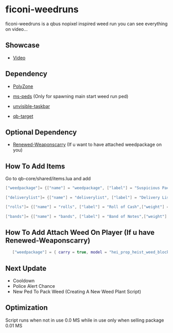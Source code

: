 # ficoni-weedruns

ficoni-weedruns is a qbus nopixel inspired weed run you can see everything on video...

## Showcase

* [Video](https://www.youtube.com/watch?v=uyUGICzViGI)

## Dependency

* [PolyZone](https://github.com/mkafrin/PolyZone)

* [ms-peds](https://github.com/MiddleSkillz/ms-peds) (Only for spawning main start weed run ped)

* [unvisible-taskbar](https://github.com/Ficoni57/unvisible-taskbar) 

* [qb-target](https://github.com/qbcore-framework/qb-target)

## Optional Dependency

* [Renewed-Weaponscarry](https://github.com/Renewed-Scripts/Renewed-Weaponscarry) (If u want to have attached weedpackage on you)

## How To Add Items

Go to qb-core/shared/items.lua and add 

```lua
["weedpackage"]= {["name"] = "weedpackage", ["label"] = "Suspicious Package",["weight"] = 25000, ["type"] = "item", ["image"] = "weedpackage.png", ["unique"] = false, ["useable"] = false, ["shouldClose"] = true, ["combinable"] = nil, ["description"] = "Marked for Police Seizure"},
    
["deliverylist"]= {["name"] = "deliverylist", ["label"] = "Delivery List",["weight"] = 5000, ["type"] = "item", ["image"] = "deliverylist.png", ["unique"] = false, ["useable"] = false, ["shouldClose"] = true, ["combinable"] = nil, ["description"] = "A suspicious list with transport instructions. Marked for Police Seizure."},

["rolls"]= {["name"] = "rolls", ["label"] = "Roll of Cash",["weight"] = 0, ["type"] = "item", ["image"] = "rolls.png", ["unique"] = false, ["useable"] = false, ["shouldClose"] = false, ["combinable"] = nil, ["description"] = "Lots of low denominators - Indicates drug sales."},
    
["bands"]= {["name"] = "bands", ["label"] = "Band of Notes",["weight"] = 0, ["type"] = "item", ["image"] = "bands.png", ["unique"] = false, ["useable"] = false, ["shouldClose"] = false, ["combinable"] = nil, ["description"] = "Lots of low denominators - Indicates drug sales."},
```

## How To Add Attach Weed On Player (If u have Renewed-Weaponscarry)

```lua
   ["weedpackage"] = { carry = true, model = "hei_prop_heist_weed_block_01", bone = 28422, x = 0.01, y = -0.02, z = -0.12, xr = 0.0,  yr = 0.0, zr = 0.0, blockAttack = true, blockCar = true, blockRun = true},
```

## Next Update

- Cooldown
- Police Alert Chance
- New Ped To Pack Weed (Creating A New Weed Plant Script)

## Optimization

Script runs when not in use 0.0 MS while in use only when selling package 0.01 MS
